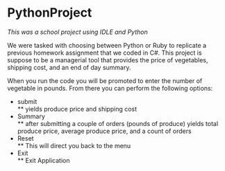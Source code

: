 # PythonProject
_This was a school project using IDLE and Python_

We were tasked with choosing between Python or Ruby to replicate a previous homework assignment that we coded in C#. This project is suppose to be a managerial tool that provides the price of vegetables, shipping cost, and an end of day summary.

When you run the code you will be promoted to enter the number of vegetable in pounds. From there you can perform the following options:
* submit  
  ** yields produce price and shipping cost
* Summary  
  ** after submitting a couple of orders (pounds of produce) yields total produce price, average produce price, and a count of orders
* Reset  
  ** This will direct you back to the menu
* Exit  
  ** Exit Application
